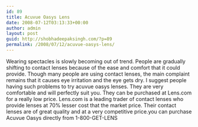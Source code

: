 ```yaml
---
id: 89
title: Acuvue Oasys Lens
date: 2008-07-12T03:13:33+00:00
author: admin
layout: post
guid: http://shobhadeepaksingh.com/?p=89
permalink: /2008/07/12/acuvue-oasys-lens/
---
```

Wearing spectacles is slowly becoming out of trend. People are gradually shifting to contact lenses because of the ease and comfort that it could provide. Though many people are using contact lenses, the main complaint remains that it causes eye irritation and the eye gets dry. I suggest people having such problems to try acuvue oasys lenses. They are very comfortable and will perfectly suit you. They can be purchased at Lens.com for a really low price. Lens.com is a leading trader of contact lenses who provide lenses at 70% lesser cost that the market price. Their contact lenses are of great quality and at a very competitive price.you can purchase Acuvue Oasys directly from 1-800-GET-LENS